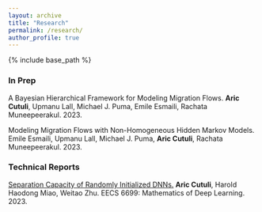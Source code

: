 ```yaml
---
layout: archive
title: "Research"
permalink: /research/
author_profile: true
---
```


{% include base_path %}

### In Prep
A Bayesian Hierarchical Framework for Modeling Migration Flows. **Aric Cutuli**, Upmanu Lall, Michael J. Puma, Emile Esmaili, Rachata Muneepeerakul. 2023.

Modeling Migration Flows with Non-Homogeneous Hidden Markov Models. Emile Esmaili, Upmanu Lall, Michael J. Puma, **Aric Cutuli**, Rachata Muneepeerakul. 2023.

### Technical Reports
[Separation Capacity of Randomly Initialized DNNs.](/files/Separation_Capacity.pdf) **Aric Cutuli**, Harold Haodong Miao, Weitao Zhu. EECS 6699: Mathematics of Deep Learning. 2023.
 